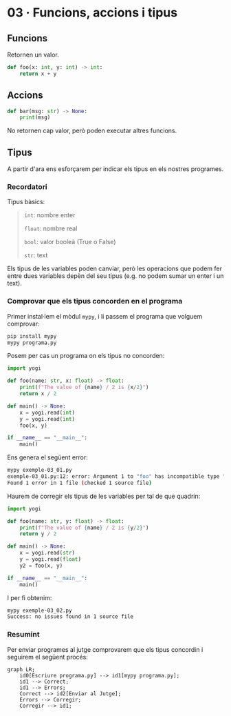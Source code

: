 # 03 · Funcions, accions i tipus

## Funcions

Retornen un valor.

```python
def foo(x: int, y: int) -> int:
    return x + y
```

## Accions

```python
def bar(msg: str) -> None:
    print(msg)
```

No retornen cap valor, però poden executar altres funcions.

## Tipus

A partir d'ara ens esforçarem per indicar els tipus en els nostres programes.

### Recordatori

Tipus bàsics:

> `int`: nombre enter
>
> `float`: nombre real
>
> `bool`: valor booleà (True o False)
>
> `str`: text

Els tipus de les variables poden canviar, però les operacions que podem fer entre dues variables depèn del seu tipus (e.g. no podem sumar un enter i un text).

### Comprovar que els tipus concorden en el programa

Primer instal·lem el mòdul `mypy`, i li passem el programa que volguem comprovar:

```bash
pip install mypy
mypy programa.py
```

Posem per cas un programa on els tipus no concorden:

```python
import yogi

def foo(name: str, x: float) -> float:
    print(f"The value of {name} / 2 is {x/2}")
    return x / 2

def main() -> None:
    x = yogi.read(int)
    y = yogi.read(int)
    foo(x, y)

if __name__ == "__main__":
    main()
```

Ens genera el següent error:

```bash
mypy exemple-03_01.py
exemple-03_01.py:12: error: Argument 1 to "foo" has incompatible type "int"; expected "str"
Found 1 error in 1 file (checked 1 source file)
```

Haurem de corregir els tipus de les variables per tal de que quadrin:

```python
import yogi

def foo(name: str, y: float) -> float:
    print(f"The value of {name} / 2 is {y/2}")
    return y / 2

def main() -> None:
    x = yogi.read(str)
    y = yogi.read(float)
    y2 = foo(x, y)

if __name__ == "__main__":
    main()
```

I per fi obtenim:

```bash
mypy exemple-03_02.py
Success: no issues found in 1 source file
```

### Resumint

Per enviar programes al jutge comprovarem que els tipus concordin i seguirem el següent procés:

```mermaid
graph LR;
    id0[Escriure programa.py] --> id1[mypy programa.py];
    id1 --> Correct;
    id1 --> Errors;
    Correct --> id2[Enviar al Jutge];
    Errors --> Corregir;
    Corregir --> id1;
```

